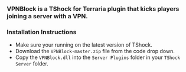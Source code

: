 ### VPNBlock is a TShock for Terraria plugin that kicks players joining a server with a VPN.

### Installation Instructions

* Make sure your running on the latest version of TShock.
* Download the `VPNBlock-master.zip` file from the code drop down.
* Copy the `VPNBlock.dll` into the `Server Plugins` folder in your `TShock Server` folder.
